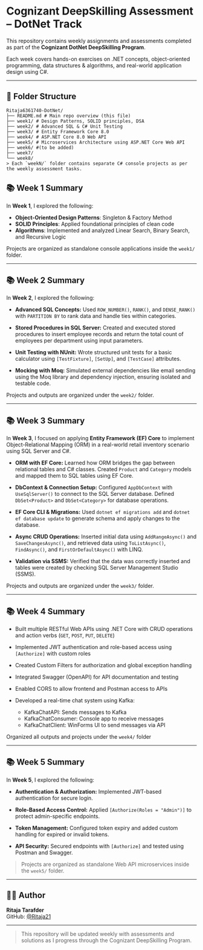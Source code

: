# Cognizant DeepSkilling Assessment – DotNet Track

This repository contains weekly assignments and assessments completed as part of the **Cognizant DotNet DeepSkilling Program**.

Each week covers hands-on exercises on .NET concepts, object-oriented programming, data structures & algorithms, and real-world application design using C#.

---

## 📁 Folder Structure
```
Ritaja6361740-DotNet/
├── README.md # Main repo overview (this file)
├── week1/ # Design Patterns, SOLID principles, DSA
├── week2/ # Advanced SQL & C# Unit Testing
├── week3/ # Entity Framework Core 8.0
├── week4/ # ASP.NET Core 8.0 Web API
├── week5/ # Microservices Architecture using ASP.NET Core Web API
├── week6/ #(to be added)
├── week7/
└── week8/
> Each `weekN/` folder contains separate C# console projects as per the weekly assessment tasks.
```

## 📚 Week 1 Summary

In **Week 1**, I explored the following:

-  **Object-Oriented Design Patterns**: Singleton & Factory Method
-  **SOLID Principles**: Applied foundational principles of clean code
-  **Algorithms**: Implemented and analyzed Linear Search, Binary Search, and Recursive Logic

Projects are organized as standalone console applications inside the `week1/` folder.

---

## 📚 Week 2 Summary  
In **Week 2**, I explored the following:

-  **Advanced SQL Concepts:** Used `ROW_NUMBER()`, `RANK()`, and `DENSE_RANK()` with `PARTITION BY` to rank data and handle ties within categories.

-  **Stored Procedures in SQL Server:** Created and executed stored procedures to insert employee records and return the total count of employees per department using input parameters.

-  **Unit Testing with NUnit:** Wrote structured unit tests for a basic calculator using `[TestFixture]`, `[SetUp]`, and `[TestCase]` attributes.

-  **Mocking with Moq:** Simulated external dependencies like email sending using the Moq library and dependency injection, ensuring isolated and testable code.

Projects and outputs are organized under the `week2/` folder.

---
## 📚 Week 3 Summary  
In **Week 3**, I focused on applying **Entity Framework (EF) Core** to implement Object-Relational Mapping (ORM) in a real-world retail inventory scenario using SQL Server and C#.

-  **ORM with EF Core:** Learned how ORM bridges the gap between relational tables and C# classes. Created `Product` and `Category` models and mapped them to SQL tables using EF Core.

-  **DbContext & Connection Setup:** Configured `AppDbContext` with `UseSqlServer()` to connect to the SQL Server database. Defined `DbSet<Product>` and `DbSet<Category>` for database operations.

-  **EF Core CLI & Migrations:** Used `dotnet ef migrations add` and `dotnet ef database update` to generate schema and apply changes to the database.

-  **Async CRUD Operations:** Inserted initial data using `AddRangeAsync()` and `SaveChangesAsync()`, and retrieved data using `ToListAsync()`, `FindAsync()`, and `FirstOrDefaultAsync()` with LINQ.

-  **Validation via SSMS:** Verified that the data was correctly inserted and tables were created by checking SQL Server Management Studio (SSMS).

Projects and outputs are organized under the `week3/` folder.

---
##  📚 Week 4 Summary
-  Built multiple RESTful Web APIs using .NET Core with CRUD operations and action verbs (`GET`, `POST`, `PUT`, `DELETE`)

-  Implemented JWT authentication and role-based access using `[Authorize]` with custom roles

-  Created Custom Filters for authorization and global exception handling

-  Integrated Swagger (OpenAPI) for API documentation and testing

-  Enabled CORS to allow frontend and Postman access to APIs

-  Developed a real-time chat system using Kafka:

   -  KafkaChatAPI: Sends messages to Kafka
   - KafkaChatConsumer: Console app to receive messages
   - KafkaChatClient: WinForms UI to send messages via API

 Organized all outputs and projects under the `week4/` folder
 
 ---

 ## 📚 Week 5 Summary
 In **Week 5**, I explored the following:

- **Authentication & Authorization:** Implemented JWT-based authentication for secure login.

- **Role-Based Access Control:** Applied `[Authorize(Roles = "Admin")]` to protect admin-specific endpoints.

- **Token Management:** Configured token expiry and added custom handling for expired or invalid tokens.

- **API Security:** Secured endpoints with `[Authorize]` and tested using Postman and Swagger.

> Projects are organized as standalone Web API microservices inside the `week5/` folder.

--- 
## 👩‍💻 Author

**Ritaja Tarafder**  
GitHub: [@Ritaja21](https://github.com/Ritaja21)

---

> This repository will be updated weekly with assessments and solutions as I progress through the Cognizant DeepSkilling Program.
